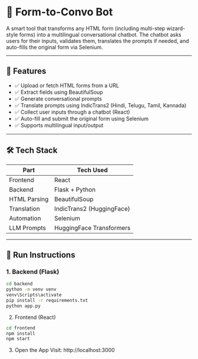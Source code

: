 # 🧠 Form-to-Convo Bot

A smart tool that transforms any HTML form (including multi-step wizard-style forms) into a multilingual conversational chatbot. The chatbot asks users for their inputs, validates them, translates the prompts if needed, and auto-fills the original form via Selenium.

---

## 📌 Features

- ✅ Upload or fetch HTML forms from a URL
- ✅ Extract fields using BeautifulSoup
- ✅ Generate conversational prompts
- ✅ Translate prompts using IndicTrans2 (Hindi, Telugu, Tamil, Kannada)
- ✅ Collect user inputs through a chatbot (React)
- ✅ Auto-fill and submit the original form using Selenium
- ✅ Supports multilingual input/output

---

## 🛠 Tech Stack

| Part         | Tech Used                     |
|--------------|-------------------------------|
| Frontend     | React                         |
| Backend      | Flask + Python                |
| HTML Parsing | BeautifulSoup                 |
| Translation  | IndicTrans2 (HuggingFace)     |
| Automation   | Selenium                      |
| LLM Prompts  | HuggingFace Transformers      |

---

## 🚀 Run Instructions

### 1. Backend (Flask)
```bash
cd backend
python -m venv venv
venv\Scripts\activate
pip install -r requirements.txt
python app.py
```

2. Frontend (React)
```bash
cd frontend
npm install
npm start
```

3. Open the App
Visit: http://localhost:3000
